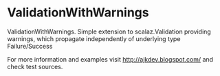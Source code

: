 ValidationWithWarnings
======================

ValidationWithWarnings. Simple extension to scalaz.Validation providing warnings, which propagate independently of underlying type Failure/Success

For more information and examples visit http://ajkdev.blogspot.com/ and check test sources.
